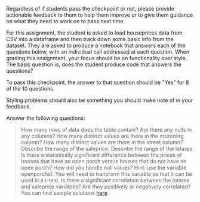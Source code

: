 Regardless of if students pass the checkpoint or not, please provide actionable feedback to them to help them improve or to give them guidance on what they need to work on to pass next time.


For this assignment, the student is asked to load houseprices data from CSV into a dataframe and then track down some basic info from the dataset.  They are asked to produce a notebook that answers each of the questions below, with an individual cell addressed at each question.
When grading this assignment, your focus should be on functionality over style. The basic question is, does the student produce code that answers the questions?

To pass this checkpoint, the answer to that question should be "Yes" for 8 of the 10 questions.

Styling problems should also be something you should make note of in your feedback.

Answer the following questions:

>How many rows of data does the table contain?
>Are there any nulls in any columns?
>How many distinct values are there in the mszoning column?
>How many distinct values are there in the street column?
>Describe the range of the saleprice.
>Describe the range of the lotarea.
>Is there a statistically significant difference between the prices of houses that have an open porch versus houses that do not have an open porch? 
>How did you handle null values? Hint: use the variable openporchsf. You will need to transform this variable so that it can be used in a t-test.
>Is there a significant correlation between the lotarea and saleprice variables? 
>Are they positively or negatively correlated?
You can find sample solutions [here](https://colab.research.google.com/drive/1Zosx7cPXtebC1lFwTghQtYvRNfnYlMhE)